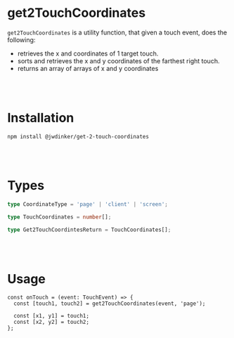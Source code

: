 # get2TouchCoordinates

`get2TouchCoordinates` is a utility function, that given a touch event, does the following:

- retrieves the x and coordinates of 1 target touch.
- sorts and retrieves the x and y coordinates of the farthest right touch.
- returns an array of arrays of x and y coordinates

<br><br>

# Installation

```
npm install @jwdinker/get-2-touch-coordinates
```

<br><br>

# Types

```ts
type CoordinateType = 'page' | 'client' | 'screen';

type TouchCoordinates = number[];

type Get2TouchCoordintesReturn = TouchCoordinates[];
```

<br><br>

# Usage

```tsx
const onTouch = (event: TouchEvent) => {
  const [touch1, touch2] = get2TouchCoordinates(event, 'page');

  const [x1, y1] = touch1;
  const [x2, y2] = touch2;
};
```
